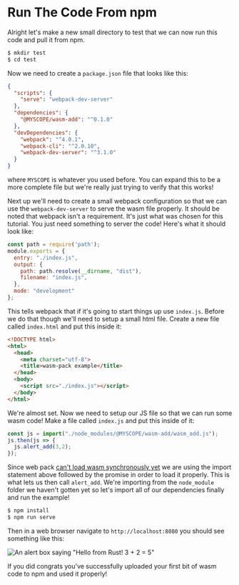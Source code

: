 # Run The Code From npm

Alright let's make a new small directory to test that we can now run this code and pull it from npm.

```bash
$ mkdir test
$ cd test
```

Now we need to create a `package.json` file that looks like this:

```json
{
  "scripts": {
    "serve": "webpack-dev-server"
  },
  "dependencies": {
    "@MYSCOPE/wasm-add": "^0.1.0"
  },
  "devDependencies": {
    "webpack": "^4.0.1",
    "webpack-cli": "^2.0.10",
    "webpack-dev-server": "^3.1.0"
  }
}
```

where `MYSCOPE` is whatever you used before. You can expand this to be a more complete file but
we're really just trying to verify that this works!

Next up we'll need to create a small webpack configuration so that we can use the
`webpack-dev-server` to serve the wasm file properly. It should be noted that webpack isn't
a requirement. It's just what was chosen for this tutorial. You just need something to server the
code! Here's what it should look like:

```javascript
const path = require('path');
module.exports = {
  entry: "./index.js",
  output: {
    path: path.resolve(__dirname, "dist"),
    filename: "index.js",
  },
  mode: "development"
};
```

This tells webpack that if it's going to start things up use `index.js`. Before we do that though
we'll need to setup a small html file. Create a new file called `index.html` and put this inside it:

```html
<!DOCTYPE html>
<html>
  <head>
    <meta charset="utf-8">
    <title>wasm-pack example</title>
  </head>
  <body>
    <script src="./index.js"></script>
  </body>
</html>
```

We're almost set. Now we need to setup our JS file so that we can run some wasm code!
Make a file called `index.js` and put this inside of it:

```javascript
const js = import("./node_modules/@MYSCOPE/wasm-add/wasm_add.js");
js.then(js => {
  js.alert_add(3,2);
});
```

Since web pack [can't load wasm synchronously yet](https://github.com/webpack/webpack/issues/6615)
we are using the import statement above followed
by the promise in order to load it properly. This is what lets us then call `alert_add`. We're
importing from the `node_module` folder we haven't gotten yet so let's import all of our
dependencies finally and run the example!

```bash
$ npm install
$ npm run serve
```

Then in a web browser navigate to `http://localhost:8080` you should see something like this:

![An alert box saying "Hello from Rust! 3 + 2 = 5"](/wasm-pack/wasm-pack.png)

If you did congrats you've successfully uploaded your first bit of wasm code to npm and used it
properly!
